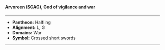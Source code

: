 #### Arvoreen (SCAG), God of vigilance and war
___

- **Pantheon:** Halfling
- **Alignment:** L, G
- **Domains:** War
- **Symbol:** Crossed short swords
___
